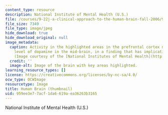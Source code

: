 ```yaml
---
content_type: resource
description: National Institute of Mental Health (U.S.)
file: /courses/9-22j-a-clinical-approach-to-the-human-brain-fall-2006/959ee3e77acf1da6619aea36263b3165_9-22jf06-th.jpg
file_size: 7349
file_type: image/jpeg
hide_download: true
hide_download_original: null
image_metadata:
  caption: Activity in the highlighted areas in the prefrontal cortex may affect the
    level of dopamine in the mid-brain, in a finding that has implications for schizophrenia.
    (Image courtesy of the [National Institutes of Mental Health](http://www.nimh.nih.gov/).)
  credit: ''
  image-alt: Image of the brain with key areas highlighted.
learning_resource_types: []
license: https://creativecommons.org/licenses/by-nc-sa/4.0/
ocw_type: OCWImage
resourcetype: Image
title: Human Brain (thumbnail)
uid: 959ee3e7-7acf-1da6-619a-ea36263b3165
---
```

National Institute of Mental Health (U.S.)